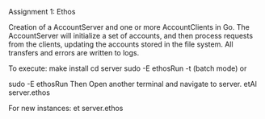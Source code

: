 Assignment 1: Ethos

Creation of a AccountServer and one or more AccountClients in Go. 
The AccountServer will initialize a set of accounts, and then process requests from the clients, updating the accounts stored in the file system.
All transfers and errors are written to logs.

To execute: 
make install
cd server 
sudo -E ethosRun -t (batch mode)
or


sudo -E ethosRun
Then
Open another terminal and navigate to server.
etAl server.ethos

For new instances:
et server.ethos
